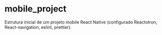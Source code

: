 # mobile_project
Estrutura inicial de um projeto mobile React Native (configurado Reactotron, React-navigation, eslint, prettier).
